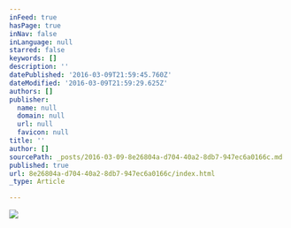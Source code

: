 ```yaml
---
inFeed: true
hasPage: true
inNav: false
inLanguage: null
starred: false
keywords: []
description: ''
datePublished: '2016-03-09T21:59:45.760Z'
dateModified: '2016-03-09T21:59:29.625Z'
authors: []
publisher:
  name: null
  domain: null
  url: null
  favicon: null
title: ''
author: []
sourcePath: _posts/2016-03-09-8e26804a-d704-40a2-8db7-947ec6a0166c.md
published: true
url: 8e26804a-d704-40a2-8db7-947ec6a0166c/index.html
_type: Article

---
```

![](https://the-grid-user-content.s3-us-west-2.amazonaws.com/ba2d8d58-96e1-43f5-9079-4e6ee74b14f0.jpg)